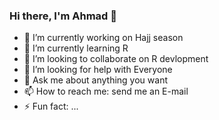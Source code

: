 ### Hi there, I'm Ahmad 👋

- 🔭 I’m currently working on Hajj season
- 🌱 I’m currently learning R 
- 👯 I’m looking to collaborate on R devlopment
- 🤔 I’m looking for help with Everyone
- 💬 Ask me about anything you want
- 📫 How to reach me: send me an E-mail
- ⚡ Fun fact: ...
